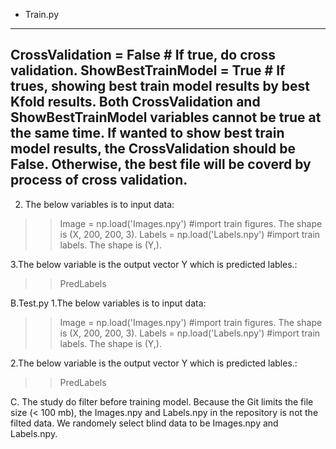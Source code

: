* Train.py
---
CrossValidation = False # If true, do cross validation.
ShowBestTrainModel = True # If trues, showing best train model results by best Kfold results.
Both CrossValidation and ShowBestTrainModel variables cannot be true at the same time.
If wanted to show best train model results, the CrossValidation should be False.
Otherwise, the best file will be coverd by process of cross validation.
---
2. The below variables is to input data:
>>Image = np.load('Images.npy') #import train figures. The shape is (X, 200, 200, 3). 
>>Labels = np.load('Labels.npy') #import train labels. The shape is (Y,).

3.The below variable is the output vector Y which is predicted lables.:
>>PredLabels

B.Test.py
1.The below variables is to input data:
>>Image = np.load('Images.npy') #import train figures. The shape is (X, 200, 200, 3). 
>>Labels = np.load('Labels.npy') #import train labels. The shape is (Y,).

2.The below variable is the output vector Y which is predicted lables.:
>>PredLabels

C. The study do filter before training model. Because the Git limits the file size (< 100 mb), 
the Images.npy and Labels.npy in the repository is not the filted data. We randomely select blind data to be Images.npy and Labels.npy.
